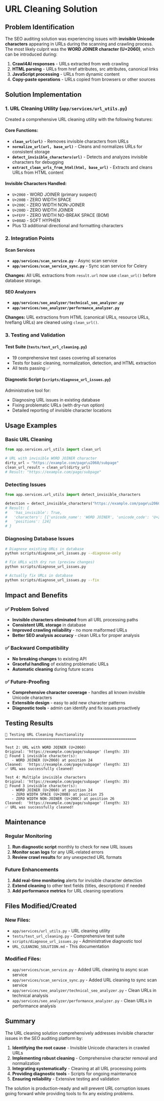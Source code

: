 # URL Cleaning Solution

## Problem Identification

The SEO auditing solution was experiencing issues with **invisible Unicode characters** appearing in URLs during the scanning and crawling process. The most likely culprit was the **WORD JOINER character (U+2060)**, which can be introduced during:

1. **Crawl4AI responses** - URLs extracted from web crawling
2. **HTML parsing** - URLs from href attributes, src attributes, canonical links
3. **JavaScript processing** - URLs from dynamic content
4. **Copy-paste operations** - URLs copied from browsers or other sources

## Solution Implementation

### 1. URL Cleaning Utility (`app/services/url_utils.py`)

Created a comprehensive URL cleaning utility with the following features:

#### Core Functions:
- **`clean_url(url)`** - Removes invisible characters from URLs
- **`normalize_url(url, base_url)`** - Cleans and normalizes URLs for consistent storage
- **`detect_invisible_characters(url)`** - Detects and analyzes invisible characters for debugging
- **`extract_clean_urls_from_html(html, base_url)`** - Extracts and cleans URLs from HTML content

#### Invisible Characters Handled:
- `U+2060` - WORD JOINER (primary suspect)
- `U+200B` - ZERO WIDTH SPACE
- `U+200C` - ZERO WIDTH NON-JOINER
- `U+200D` - ZERO WIDTH JOINER
- `U+FEFF` - ZERO WIDTH NO-BREAK SPACE (BOM)
- `U+00AD` - SOFT HYPHEN
- Plus 13 additional directional and formatting characters

### 2. Integration Points

#### Scan Services
- **`app/services/scan_service.py`** - Async scan service
- **`app/services/scan_service_sync.py`** - Sync scan service for Celery

**Changes:** All URL extractions from `result.url` now use `clean_url()` before database storage.

#### SEO Analyzers
- **`app/services/seo_analyzer/technical_seo_analyzer.py`**
- **`app/services/seo_analyzer/performance_analyzer.py`**

**Changes:** URL extractions from HTML (canonical URLs, resource URLs, hreflang URLs) are cleaned using `clean_url()`.

### 3. Testing and Validation

#### Test Suite (`tests/test_url_cleaning.py`)
- 19 comprehensive test cases covering all scenarios
- Tests for basic cleaning, normalization, detection, and HTML extraction
- All tests passing ✅

#### Diagnostic Script (`scripts/diagnose_url_issues.py`)
Administrative tool for:
- Diagnosing URL issues in existing database
- Fixing problematic URLs (with dry-run option)
- Detailed reporting of invisible character locations

## Usage Examples

### Basic URL Cleaning
```python
from app.services.url_utils import clean_url

# URL with invisible WORD JOINER character
dirty_url = "https://example.com/page\u2060/subpage"
clean_url_result = clean_url(dirty_url)
# Result: "https://example.com/page/subpage"
```

### Detecting Issues
```python
from app.services.url_utils import detect_invisible_characters

detection = detect_invisible_characters("https://example.com/page\u2060")
# Result: {
#   'has_invisible': True,
#   'characters': [{'unicode_name': 'WORD JOINER', 'unicode_code': 'U+2060', 'position': 24}],
#   'positions': [24]
# }
```

### Diagnosing Database Issues
```bash
# Diagnose existing URLs in database
python scripts/diagnose_url_issues.py --diagnose-only

# Fix URLs with dry run (preview changes)
python scripts/diagnose_url_issues.py

# Actually fix URLs in database
python scripts/diagnose_url_issues.py --fix
```

## Impact and Benefits

### ✅ Problem Solved
- **Invisible characters eliminated** from all URL processing paths
- **Consistent URL storage** in database
- **Improved crawling reliability** - no more malformed URLs
- **Better SEO analysis accuracy** - clean URLs for proper analysis

### ✅ Backward Compatibility
- **No breaking changes** to existing API
- **Graceful handling** of existing problematic URLs
- **Automatic cleaning** during future scans

### ✅ Future-Proofing
- **Comprehensive character coverage** - handles all known invisible Unicode characters
- **Extensible design** - easy to add new character patterns
- **Diagnostic tools** - admin can identify and fix issues proactively

## Testing Results

```
🧪 Testing URL Cleaning Functionality
============================================================

Test 2: URL with WORD JOINER (U+2060)
Original: 'https://example.com/page⁠/subpage' (length: 33)
🚨 Found 1 invisible character(s):
   - WORD JOINER (U+2060) at position 24
Cleaned:  'https://example.com/page/subpage' (length: 32)
✅ URL was successfully cleaned!

Test 4: Multiple invisible characters
Original: 'https://example.com/page⁠​‌/subpage' (length: 35)  
🚨 Found 3 invisible character(s):
   - WORD JOINER (U+2060) at position 24
   - ZERO WIDTH SPACE (U+200B) at position 25
   - ZERO WIDTH NON-JOINER (U+200C) at position 26
Cleaned:  'https://example.com/page/subpage' (length: 32)
✅ URL was successfully cleaned!
```

## Maintenance

### Regular Monitoring
1. **Run diagnostic script** monthly to check for new URL issues
2. **Monitor scan logs** for any URL-related errors
3. **Review crawl results** for any unexpected URL formats

### Future Enhancements
1. **Add real-time monitoring** alerts for invisible character detection
2. **Extend cleaning** to other text fields (titles, descriptions) if needed
3. **Add performance metrics** for URL cleaning operations

## Files Modified/Created

### New Files:
- `app/services/url_utils.py` - URL cleaning utility
- `tests/test_url_cleaning.py` - Comprehensive test suite
- `scripts/diagnose_url_issues.py` - Administrative diagnostic tool
- `URL_CLEANING_SOLUTION.md` - This documentation

### Modified Files:
- `app/services/scan_service.py` - Added URL cleaning to async scan service
- `app/services/scan_service_sync.py` - Added URL cleaning to sync scan service  
- `app/services/seo_analyzer/technical_seo_analyzer.py` - Clean URLs in technical analysis
- `app/services/seo_analyzer/performance_analyzer.py` - Clean URLs in performance analysis

## Summary

The URL cleaning solution comprehensively addresses invisible character issues in the SEO auditing platform by:

1. **Identifying the root cause** - Invisible Unicode characters in crawled URLs
2. **Implementing robust cleaning** - Comprehensive character removal and normalization
3. **Integrating systematically** - Cleaning at all URL processing points
4. **Providing diagnostic tools** - Scripts for ongoing maintenance
5. **Ensuring reliability** - Extensive testing and validation

The solution is production-ready and will prevent URL corruption issues going forward while providing tools to fix any existing problems.